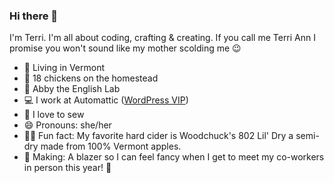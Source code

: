 ### Hi there 👋

I'm Terri. I'm all about coding, crafting & creating. If you call me Terri Ann I promise you won't sound like my mother scolding me 😉

- 📍 Living in Vermont
- 🐔 18 chickens on the homestead
- 🐶 Abby the English Lab
- 💻 I work at Automattic ([WordPress VIP](https://www.linkedin.com/company/wordpressvip/))
- 🧵 I love to sew
- 😄 Pronouns: she/her
- 🤷‍♀️ Fun fact: My favorite hard cider is Woodchuck's 802 Lil' Dry a semi-dry made from 100% Vermont apples.
- 🎨 Making: A blazer so I can feel fancy when I get to meet my co-workers in person this year! 🎉

<!-- Check the history; I may update with different fun facts in the future. -->
